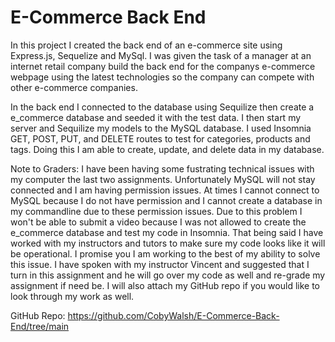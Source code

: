 # E-Commerce Back End

In this project I created the back end of an e-commerce site using Express.js, Sequelize and MySql. I was given the task of a manager at an internet retail company build the back end for the companys e-commerce webpage using the latest technologies so the company can compete with other e-commerce companies.

In the back end I connected to the database using Sequilize then create a e_commerce database and seeded it with the test data. I then start my server and Sequilize my models to the MySQL database. I used Insomnia GET, POST, PUT, and DELETE routes to test for categories, products and tags. Doing this I am able to create, update, and delete data in my database.

Note to Graders: I have been having some fustrating technical issues with my computer the last two assignments. Unfortunately MySQL will not stay connected and I am having permission issues. At times I cannot connect to MySQL because I do not have permission and I cannot create a database in my commandline due to these permission issues. Due to this problem I won't be able to submit a video because I was not allowed to create the e_commerce database and test my code in Insomnia. That being said I have worked with my instructors and tutors to make sure my code looks like it will be operational. I promise you I am working to the best of my ability to solve this issue. I have spoken with my instructor Vincent and suggested that I turn in this assignment and he will go over my code as well and re-grade my assignment if need be. I will also attach my GitHub repo if you would like to look through my work as well.

GitHub Repo: https://github.com/CobyWalsh/E-Commerce-Back-End/tree/main
